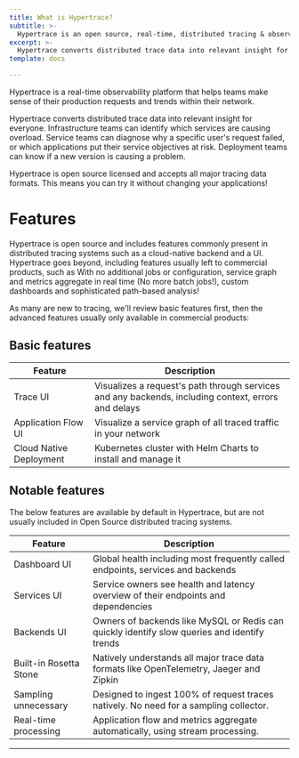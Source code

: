 ```yaml
---
title: What is Hypertrace?
subtitle: >-
  Hypertrace is an open source, real-time, distributed tracing & observability platform
excerpt: >-
  Hypertrace converts distributed trace data into relevant insight for everyone. Infrastructure teams can identify which services are causing overload. Service teams can diagnose why a specific user's request failed, or which applications put their service objectives at risk. Deployment teams can know if a new version is causing a problem.
template: docs

---
```

Hypertrace is a real-time observability platform that helps teams make sense of
their production requests and trends within their network.

Hypertrace converts distributed trace data into relevant insight for everyone.
Infrastructure teams can identify which services are causing overload. Service
teams can diagnose why a specific user's request failed, or which applications
put their service objectives at risk. Deployment teams can know if a new
version is causing a problem.

Hypertrace is open source licensed and accepts all major tracing data formats.
This means you can try it without changing your applications!


# Features

Hypertrace is open source and includes features commonly present in distributed
tracing systems such as a cloud-native backend and a UI. Hypertrace goes beyond,
including features usually left to commercial products, such as With no additional jobs or configuration, service graph and metrics aggregate in real time (No more batch jobs!), custom dashboards and sophisticated path-based analysis!

As many are new to tracing, we'll review basic features first, then the advanced features usually only available in commercial products:

## Basic features

| Feature                 | Description                                                                                          |
| ----------------------- | ---------------------------------------------------------------------------------------------------- |
| Trace UI                | Visualizes a request's path through services and any backends, including context, errors and delays  |
| Application Flow UI     | Visualize a service graph of all traced traffic in your network                                     |
| Cloud Native Deployment | Kubernetes cluster with Helm Charts to install and manage it                                         |


## Notable features
The below features are available by default in Hypertrace, but are not usually included in Open Source distributed tracing systems.

| Feature                 | Description                                                                                  |
| ----------------------- | -------------------------------------------------------------------------------------------- |
| Dashboard UI            | Global health including most frequently called endpoints, services and backends              |
| Services UI             | Service owners see health and latency overview of their endpoints and dependencies           |
| Backends UI             | Owners of backends like MySQL or Redis can quickly identify slow queries and identify trends |
| Built-in Rosetta Stone  | Natively understands all major trace data formats like OpenTelemetry, Jaeger and Zipkin |
| Sampling unnecessary    | Designed to ingest 100% of request traces natively. No need for a sampling collector.        |
| Real-time processing    | Application flow and metrics aggregate automatically, using stream processing.               |

***

